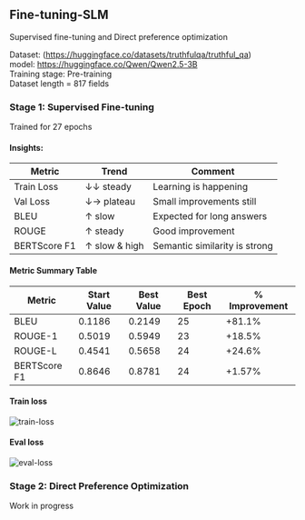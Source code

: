 ## Fine-tuning-SLM

Supervised fine-tuning and Direct preference optimization

Dataset: (https://huggingface.co/datasets/truthfulqa/truthful_qa)<br>
model: https://huggingface.co/Qwen/Qwen2.5-3B<br>
Training stage: Pre-training<br>
Dataset length = 817 fields

### Stage 1: Supervised Fine-tuning

Trained for 27 epochs<br>
#### Insights:

| Metric        | Trend         | Comment                      |
|---------------|---------------|------------------------------|
| Train Loss    | ↓↓ steady     | Learning is happening        |
| Val Loss      | ↓→ plateau    | Small improvements still     |
| BLEU          | ↑ slow        | Expected for long answers    |
| ROUGE         | ↑ steady      | Good improvement             |
| BERTScore F1  | ↑ slow & high | Semantic similarity is strong |


#### Metric Summary Table

| Metric        | Start Value | Best Value | Best Epoch | % Improvement |
|---------------|-------------|------------|------------|----------------|
| BLEU          | 0.1186      | 0.2149     | 25         | +81.1%         |
| ROUGE-1       | 0.5019      | 0.5949     | 23         | +18.5%         |
| ROUGE-L       | 0.4541      | 0.5658     | 24         | +24.6%         |
| BERTScore F1  | 0.8646      | 0.8781     | 24         | +1.57%         |

#### Train loss
![train-loss](https://github.com/user-attachments/assets/9c76aa15-453c-40c0-9835-4cafece6bc0c)


#### Eval loss

![eval-loss](https://github.com/user-attachments/assets/ff5ad2c1-c7ab-4545-b831-aac26431b0f2)

### Stage 2: Direct Preference Optimization
Work in progress
